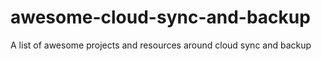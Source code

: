 # awesome-cloud-sync-and-backup
A list of awesome projects and resources around cloud sync and backup
